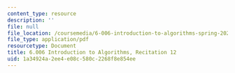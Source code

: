 ```yaml
---
content_type: resource
description: ''
file: null
file_location: /coursemedia/6-006-introduction-to-algorithms-spring-2020/1a34924a2ee4e08c580c2268f8e854ee_MIT6_006S20_r12.pdf
file_type: application/pdf
resourcetype: Document
title: 6.006 Introduction to Algorithms, Recitation 12
uid: 1a34924a-2ee4-e08c-580c-2268f8e854ee
---
```

